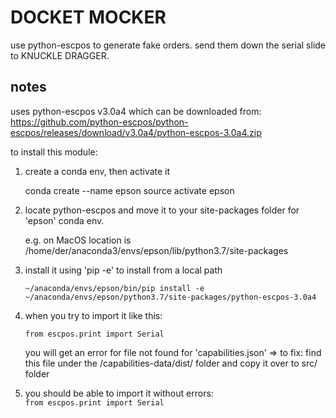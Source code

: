 # DOCKET MOCKER

use python-escpos to generate fake orders.
send them down the serial slide to KNUCKLE DRAGGER.

notes
-----
uses python-escpos v3.0a4 which can be downloaded from:
https://github.com/python-escpos/python-escpos/releases/download/v3.0a4/python-escpos-3.0a4.zip

to install this module:
1. create a conda env, then activate it

   conda create --name epson
   source activate epson

2. locate python-escpos and move it to your site-packages folder for 'epson' conda env. 

   e.g. on MacOS location is /home/der/anaconda3/envs/epson/lib/python3.7/site-packages

3. install it using 'pip -e' to install from a local path

   `~/anaconda/envs/epson/bin/pip install -e ~/anaconda/envs/epson/python3.7/site-packages/python-escpos-3.0a4`  

4. when you try to import it like this:  

   `from escpos.print import Serial`  

   you will get an error for file not found for 'capabilities.json'
   => to fix: find this file under the /capabilities-data/dist/ folder and copy it over to src/ folder

5. you should be able to import it without errors:  
   `from escpos.print import Serial`  


